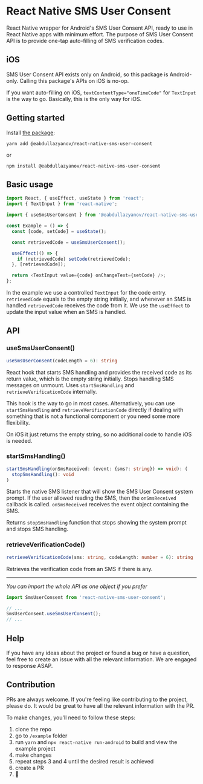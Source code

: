 # React Native SMS User Consent

React Native wrapper for Android's SMS User Consent API, ready to use in React Native apps with minimum effort. The purpose of SMS User Consent API is to provide one-tap auto-filling of SMS verification codes.

## iOS

SMS User Consent API exists only on Android, so this package is Android-only. Calling this package's APIs on iOS is no-op.

If you want auto-filling on iOS, `textContentType="oneTimeCode"` for `TextInput` is the way to go. Basically, this is the only way for iOS.

## Getting started

Install [the package](https://www.npmjs.com/package/@eabdullazyanov/react-native-sms-user-consent):

```
yarn add @eabdullazyanov/react-native-sms-user-consent
```

or

```
npm install @eabdullazyanov/react-native-sms-user-consent
```

## Basic usage

```javascript
import React, { useEffect, useState } from 'react';
import { TextInput } from 'react-native';

import { useSmsUserConsent } from '@eabdullazyanov/react-native-sms-user-consent';

const Example = () => {
  const [code, setCode] = useState();

  const retrievedCode = useSmsUserConsent();

  useEffect(() => {
    if (retrievedCode) setCode(retrievedCode);
  }, [retrievedCode]);

  return <TextInput value={code} onChangeText={setCode} />;
};
```

In the example we use a controlled `TextInput` for the code entry. `retrievedCode` equals to the empty string initially, and whenever an SMS is handled `retrievedCode` receives the code from it. We use the `useEffect` to update the input value when an SMS is handled.

## API

### useSmsUserConsent()

```typescript
useSmsUserConsent(codeLength = 6): string
```

React hook that starts SMS handling and provides the received code as its return value, which is the empty string initially. Stops handling SMS messages on unmount. Uses `startSmsHandling` and `retrieveVerificationCode` internally.

This hook is the way to go in most cases. Alternatively, you can use `startSmsHandling` and `retrieveVerificationCode` directly if dealing with something that is not a functional component or you need some more flexibility.

On iOS it just returns the empty string, so no additional code to handle iOS is needed.

### startSmsHandling()

```typescript
startSmsHandling(onSmsReceived: (event: {sms?: string}) => void): (
  stopSmsHandling(): void
)
```

Starts the native SMS listener that will show the SMS User Consent system prompt. If the user allowed reading the SMS, then the `onSmsReceived` callback is called. `onSmsReceived` receives the event object containing the SMS.

Returns `stopSmsHandling` function that stops showing the system prompt and stops SMS handling.

### retrieveVerificationCode()

```typescript
retrieveVerificationCode(sms: string, codeLength: number = 6): string | null
```

Retrieves the verification code from an SMS if there is any.

---

*You can import the whole API as one object if you prefer*

```javascript
import SmsUserConsent from 'react-native-sms-user-consent';

// ...
SmsUserConsent.useSmsUserConsent();
// ...
```

## Help

If you have any ideas about the project or found a bug or have a question, feel free to create an issue with all the relevant information. We are engaged to response ASAP.

## Contribution

PRs are always welcome. If you're feeling like contributing to the project, please do. It would be great to have all the relevant information with the PR.

To make changes, you'll need to follow these steps:
1) clone the repo
2) go to `/example` folder
3) run `yarn` and `npx react-native run-android` to build and view the example project
4) make changes
5) repeat steps 3 and 4 until the desired result is achieved
6) create a PR
7) 🥳

